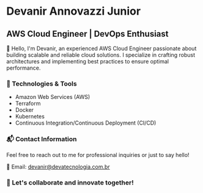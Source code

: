 # Devanir Annovazzi Junior

## AWS Cloud Engineer | DevOps Enthusiast

👋 Hello, I'm Devanir, an experienced AWS Cloud Engineer passionate about building scalable and reliable cloud solutions. I specialize in crafting robust architectures and implementing best practices to ensure optimal performance.

### 🔧 Technologies & Tools
- Amazon Web Services (AWS)
- Terraform
- Docker
- Kubernetes
- Continuous Integration/Continuous Deployment (CI/CD)

### 📬 Contact Information
Feel free to reach out to me for professional inquiries or just to say hello!

📧 Email: [devanir@devatecnologia.com.br](mailto:devanir@devatecnologia.com.br)

### 🚀 Let's collaborate and innovate together!
